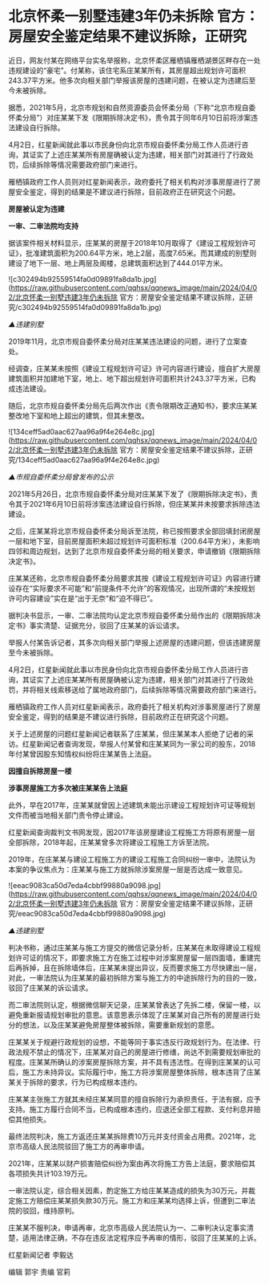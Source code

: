 # 北京怀柔一别墅违建3年仍未拆除 官方：房屋安全鉴定结果不建议拆除，正研究

近日，网友付某在网络平台实名举报称，北京怀柔区雁栖镇雁栖湖景区畔存在一处违规建设的“豪宅”。付某称，该住宅系庄某某所有，其房屋超出规划许可面积243.37平方米。他多次向相关部门举报该房屋的违建问题，在被认定为违建后至今未被拆除。

据悉，2021年5月，北京市规划和自然资源委员会怀柔分局（下称“北京市规自委怀柔分局”）对庄某某下发《限期拆除决定书》，责令其于同年6月10日前将涉案违法建设自行拆除。

4月2日，红星新闻就此事以市民身份向北京市规自委怀柔分局工作人员进行咨询，其证实了上述庄某某所有房屋确被认定为违建，相关部门对其进行了行政处罚，后续拆除等情况需要政府部门来进行。

雁栖镇政府工作人员则对红星新闻表示，政府委托了相关机构对涉事房屋进行了房屋安全鉴定，得到的结果是不建议进行拆除，目前政府正在研究这个问题。

**房屋被认定为违建**

**一审、二审法院均支持**

据该案件相关材料显示，庄某某的房屋于2018年10月取得了《建设工程规划许可证》，批准建筑面积为200.64平方米，地上2层，高度7.65米。而其建成的别墅则建设了地下一层、地上两层及阁楼，总建筑面积达到了444.01平方米。

![c302494b92559514fa0d09891fa8da1b.jpg](https://raw.githubusercontent.com/qqhsx/qqnews_image/main/2024/04/02/北京怀柔一别墅违建3年仍未拆除 官方：房屋安全鉴定结果不建议拆除，正研究/c302494b92559514fa0d09891fa8da1b.jpg)

_▲违建别墅_

2019年11月，北京市规自委怀柔分局对庄某某违法建设的问题，进行了立案查处。

经调查，庄某某未按照《建设工程规划许可证》许可内容进行建设，擅自扩大房屋建筑面积并加建地下室，地上、地下超出规划许可面积共计243.37平方米，已构成违法建设。

随后，北京市规自委怀柔分局先后两次作出《责令限期改正通知书》，要求庄某某整改地下室和地上超出的建筑，但其未整改。

![134ceff5ad0aac627aa96a9f4e264e8c.jpg](https://raw.githubusercontent.com/qqhsx/qqnews_image/main/2024/04/02/北京怀柔一别墅违建3年仍未拆除 官方：房屋安全鉴定结果不建议拆除，正研究/134ceff5ad0aac627aa96a9f4e264e8c.jpg)

_▲市规自委怀柔分局曾发布的公示_

2021年5月26日，北京市规自委怀柔分局对庄某某下发了《限期拆除决定书》，责令其于2021年6月10日前将涉案违法建设自行拆除，但庄某某并未按要求拆除违法建设。

之后，庄某某将北京市规自委怀柔分局诉至法院，称已按照要求全部回填封闭房屋一层和地下室，目前房屋面积未超过规划许可面积标准（200.64平方米），未影响四邻和周边规划，达到了北京市规自委怀柔分局的相关要求，申请撤销《限期拆除决定书》。

庄某某还称，北京市规自委怀柔分局要求其按《建设工程规划许可证》内容进行建设存在“实际要求不可能”和“前提条件不允许”的客观情况，出现所谓的“未按规划许可内容建设”实在是“出于无奈”和“迫不得已”。

据判决书显示，一审、二审法院均认定北京市规自委怀柔分局作出的《限期拆除决定书》事实清楚、证据充分，驳回了庄某某的诉讼请求。

举报人付某告诉记者，其多次向相关部门举报上述房屋的违建问题，但该违建房屋至今未被拆除。

4月2日，红星新闻就此事以市民身份向北京市规自委怀柔分局工作人员进行咨询，其证实了上述庄某某所有房屋确被认定为违建，相关部门对其进行了行政处罚，并将相关线索移送给了属地政府部门，后续拆除等情况需要政府部门来进行。

雁栖镇政府工作人员对红星新闻表示，政府委托了相关机构对涉事房屋进行了房屋安全鉴定，得到的结果是不建议进行拆除，目前政府正在研究这个问题。

关于上述房屋的问题红星新闻记者联系了庄某某，但庄某某本人拒绝了记者的采访。红星新闻记者查询发现，举报人付某曾和庄某某同为一家公司的股东，2018年付某曾因股东知情权纠纷将庄某某告上法庭。

**因擅自拆除房屋一楼**

**涉事房屋施工方多次被庄某某告上法庭**

此外，早在2017年，庄某某就曾因上述建筑未能出示建设工程规划许可证等规划文件而被当地相关部门责令停止建设。

红星新闻查询裁判文书网发现，因2017年该房屋建设工程施工方将原有房屋一层全部拆除，2018年起，庄某某曾多次将建设工程施工方诉至法院。

2019年，在庄某某与建设工程施工方的建设工程施工合同纠纷一审中，法院认为本案的争议焦点为：庄某某与施工方就拆除涉案房屋一层是否达成一致意见。

![eeac9083ca50d7eda4cbbf99880a9098.jpg](https://raw.githubusercontent.com/qqhsx/qqnews_image/main/2024/04/02/北京怀柔一别墅违建3年仍未拆除 官方：房屋安全鉴定结果不建议拆除，正研究/eeac9083ca50d7eda4cbbf99880a9098.jpg)

_▲违建别墅_

判决书称，通过庄某某与施工方提交的微信记录分析，庄某某在未取得建设工程规划许可证的情况下，即要求施工方在施工过程中对涉案房屋留一层四面墙，重建完后再拆掉，且在拆除墙体后，庄某某未提出异议，反而要求施工方尽快建出一层，对此，一审法院认为庄某某的最初拆除方案与施工方的中途拆除行为的目的一致，驳回了庄某某的诉讼请求。

而二审法院则认定，根据微信聊天记录，庄某某曾表达了先拆二楼，保留一楼，以避免重新报请规划审批的意思。该意思表示体现了庄某某对自己所有的房屋进行处分的想法，以及庄某某避免房屋整体被拆除，需要重新规划的意愿。

庄某某关于规避行政规划的设想，不能等同于事实违反行政规划行为。在法律、行政法规不禁止的情况下，庄某某对自己的房屋进行修缮，尚达不到需要规划审批的程度。庄某某所确认的涉案房屋拆除方案，并不具有违法性。在得到庄某某的认可后，施工方未持异议。实际履行中，施工方将涉案房屋整体拆除，根本违背了庄某某关于拆除的要求，行为已构成根本违约。

庄某某主张施工方就其未经庄某某同意的擅自拆除行为承担责任，于法有据，应予支持。施工方履行合同不当，已构成根本违约，应退还全部工程款、支付利息并赔偿其他损失。

最终法院判决，施工方返还庄某某拆除费10万元并支付资金占用费。2021年，北京市高级人民法院驳回了施工方的再审申请。

2021年，庄某某以财产损害赔偿纠纷为案由再次将施工方告上法庭，要求赔偿其各项损失共计103.19万元。

一审法院认定，综合相关因素，酌定施工方给庄某某造成的损失为30万元，并裁定施工方赔偿庄某某损失款30万元。施工方和庄某某均选择上诉，但遭到二审法院的驳回，维持原判。

庄某某不服判决，申请再审，北京市高级人民法院认为一、二审判决认定事实清楚，适用法律正确，不存在违反法定程序应予再审的情形，驳回了庄某某的上诉。

红星新闻记者 李毅达

编辑 郭宇 责编 官莉

